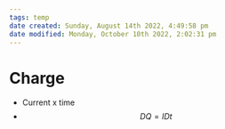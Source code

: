 ```yaml
---
tags: temp
date created: Sunday, August 14th 2022, 4:49:58 pm
date modified: Monday, October 10th 2022, 2:02:31 pm
---
```


# Charge
- Current x time
- $$DQ = IDt$$

